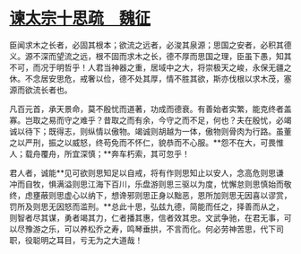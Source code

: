 # <u>谏太宗十思疏　魏征</u>

臣闻求木之长者，必固其根本；欲流之远者，必浚其泉源；思国之安者，必积其德义。源不深而望流之远，根不固而求木之长，德不厚而思国之理，臣虽下愚，知其不可，而况于明哲乎！人君当神器之重，居域中之大，将崇极天之峻，永保无疆之休。不念居安思危，戒奢以俭，德不处其厚，情不胜其欲，斯亦伐根以求木茂，塞源而欲流长者也。

凡百元首，承天景命，莫不殷忧而道著，功成而德衰。有善始者实繁，能克终者盖寡。岂取之易而守之难乎？昔取之而有余，今守之而不足，何也？夫在殷忧，必竭诚以待下；既得志，则纵情以傲物。竭诚则胡越为一体，傲物则骨肉为行路。虽董之以严刑，振之以威怒，终苟免而不怀仁，貌恭而不心服。**怨不在大，可畏惟人；载舟覆舟，所宜深慎；**奔车朽索，其可忽乎！

君人者，诚能**见可欲则思知足以自戒，将有作则思知止以安人，念高危则思谦冲而自牧，惧满溢则思江海下百川，乐盘游则思三驱以为度，忧懈怠则思慎始而敬终，虑壅蔽则思虚心以纳下，想谗邪则思正身以黜恶，恩所加则思无因喜以谬赏，罚所及则思无因怒而滥刑。**总此十思，弘兹九德，简能而任之，择善而从之，则智者尽其谋，勇者竭其力，仁者播其惠，信者效其忠。文武争驰，在君无事，可以尽豫游之乐，可以养松乔之寿，鸣琴垂拱，不言而化。何必劳神苦思，代下司职，役聪明之耳目，亏无为之大道哉！